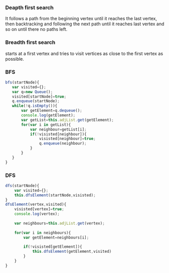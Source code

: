 ### Deapth first search
It follows a path from the beginning vertex until it reaches the last vertex, then backtracking and following the next path until it reaches last vertex and so on until there no paths left.<br>
### Breadth first search
starts at a first vertex and tries to visit vertices as close to the first vertex as possible.<br>

### BFS
```javascript
bfs(startNode){
   var visited={};
   var q=new Queue();
   visited[startNode]=true;
   q.enqueue(startNode);
   while(!q.isEmpty()){
       var getElement=q.dequeue();
       console.log(getElement);
       var getList=this.adjList.get(getElement);
       for(var i in getList){
           var neighbour=getList[i];
           if(!visisted[neighbour]){
               visisted[neighbour]=true;
               q.enqueue(neighbour);
           }
       }
   }
}
```

### DFS
```javascript
dfs(startNode){
    var visited={};
    this.dfsElement(startNode,visisted);
}
dfsElement(vertex,visited){
    visisted[vertex]=true;
    console.log(vertex);
    
    var neighbours=this.adjList.get(vertex);
    
    for(var i in neighbours){
        var getElement=neighbours[i];
        
        if(!visisted[getElement]){
            this.dfsElement(getElement,visited)
        }
    }
}
```
